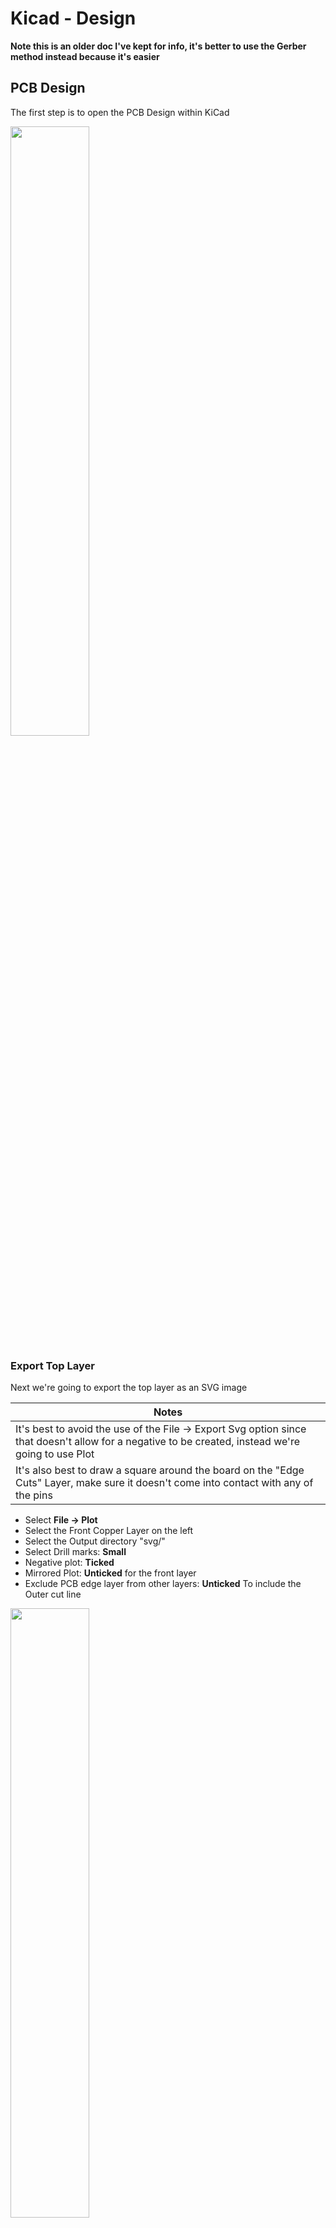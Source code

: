 # Kicad - Design

**Note this is an older doc I've kept for info, it's better to use the Gerber method instead because it's easier**

## PCB Design

The first step is to open the PCB Design within KiCad

<a href="../../images/PCB/KiCad/KiCad-1.png"><img src="../../images/PCB/KiCad/KiCad-Svg1.png" height="50%" width="50%" ></a> <br>

### Export Top Layer

Next we're going to export the top layer as an SVG image

| Notes |
| ----- |
| It's best to avoid the use of the File -> Export Svg option since that doesn't allow for a negative to be created, instead we're going to use Plot |
| It's also best to draw a square around the board on the "Edge Cuts" Layer, make sure it doesn't come into contact with any of the pins |

  * Select **File -> Plot**
  * Select the Front Copper Layer on the left
  * Select the Output directory "svg/"
  * Select Drill marks: **Small**
  * Negative plot: **Ticked**
  * Mirrored Plot: **Unticked** for the front layer
  * Exclude PCB edge layer from other layers: **Unticked** To include the Outer cut line

<a href="../../images/PCB/KiCad/KiCad-2.png"><img src="../../images/PCB/KiCad/KiCad-Svg2.png" height="50%" width="50%" ></a> <br>

Click **Plot** to export the svg

### Export Bottom Layer

Next for the bottom layer repeat as above but make the following changes

  * Select the Bottom Copper Layer on the left, unselect the Front Layer
  * Mirrored Plot: **Ticked** for the bottom layer

<a href="../../images/PCB/KiCad/KiCad-3.png"><img src="../../images/PCB/KiCad/KiCad-Svg3.png" height="50%" width="50%" ></a> <br>

Click **Plot** to export the svg

## Inkscape Edit

Next we need to resize a couple of things within inkscape.

First we want to resize the actual Document

  * Open each svg within inkscape
  * Open up File -> Document Properties
  * Select the white box surrounding the Board
  * Expand the **Resize page to content...**
  * Click **Resize page to drawing or selection** with the white outer box selected

<a href="../../images/PCB/KiCad/KiCad-4.png"><img src="../../images/PCB/KiCad/KiCad-Svg4.png" height="50%" width="50%" ></a> <br>

Next we need to resize the big black box that surrounds the box so that it fits within the document, this is acting as a mask

  * Select the white outline box, and select **Edit -> Copy**
  * Select the Outer black box and Select **Edit -> Paste Size -> Paste Size**
  * At the top Enter X: 0 Y: 0 to position the box at the bottom left corner

<a href="../../images/PCB/KiCad/KiCad-5.png"><img src="../../images/PCB/KiCad/KiCad-Svg5.png" height="50%" width="50%" ></a> <br>

## Examples

Some svg's of adafruit's pcb ruler for testing how small can we go

  * <https://github.com/grbd/CAD.OxBot.Circuit/tree/master/Tests/AdafruitPCBRuller/svg>

A test of the pcb I replicated from the arduino cnc project, I've got no plan on using this (just created it to confirm the wiring is what I thought it was), but maybe a good test

  * [Front Layer](../images/PCB/Examples/arduino-cnc-shield-2.02-F.Cu.svg)
  * [Back Layer](../images/PCB/Examples/arduino-cnc-shield-2.02-B.Cu.svg)

## TODO

  * None of this is tested so far
  * One suggestion is that lines should be no thinner than 1.5pt, 5pt font. Further experimentation is needed
  * I could do with trying to print adafruit's PCB ruler as a test.
